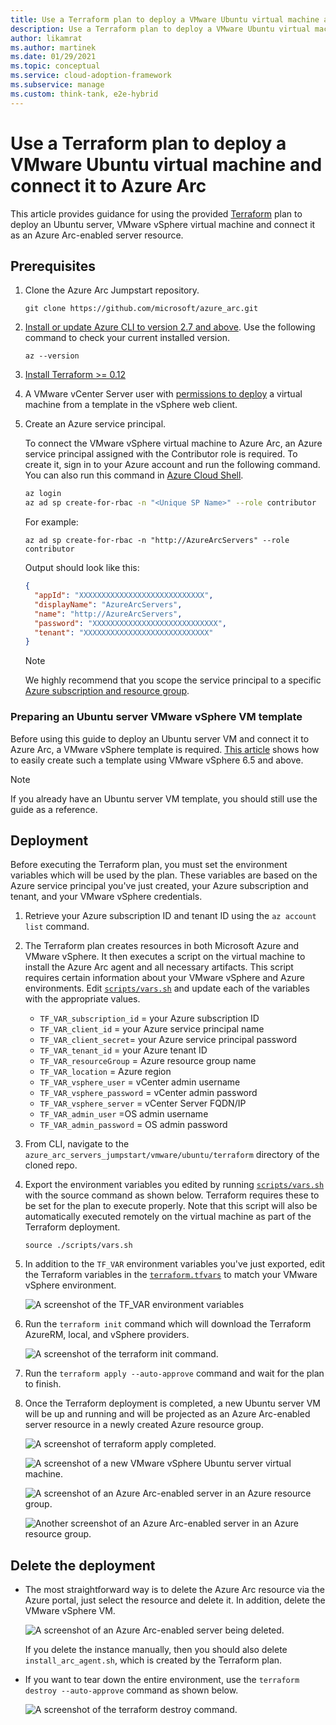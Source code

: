 ```yaml
---
title: Use a Terraform plan to deploy a VMware Ubuntu virtual machine and connect it to Azure Arc
description: Use a Terraform plan to deploy a VMware Ubuntu virtual machine and connect it to Azure Arc.
author: likamrat
ms.author: martinek
ms.date: 01/29/2021
ms.topic: conceptual
ms.service: cloud-adoption-framework
ms.subservice: manage
ms.custom: think-tank, e2e-hybrid
---
```


# Use a Terraform plan to deploy a VMware Ubuntu virtual machine and connect it to Azure Arc

This article provides guidance for using the provided [Terraform](https://www.terraform.io/) plan to deploy an Ubuntu server, VMware vSphere virtual machine and connect it as an Azure Arc-enabled server resource.

## Prerequisites

1. Clone the Azure Arc Jumpstart repository.

    ```console
    git clone https://github.com/microsoft/azure_arc.git
    ```

2. [Install or update Azure CLI to version 2.7 and above](/cli/azure/install-azure-cli). Use the following command to check your current installed version.

    ```console
    az --version
    ```

3. [Install Terraform >= 0.12](https://learn.hashicorp.com/tutorials/terraform/install-cli)

4. A VMware vCenter Server user with [permissions to deploy](https://docs.vmware.com/en/VMware-vSphere/7.0/com.vmware.vsphere.vm_admin.doc/GUID-4D0F8E63-2961-4B71-B365-BBFA24673FDB.html) a virtual machine from a template in the vSphere web client.

5. Create an Azure service principal.

    To connect the VMware vSphere virtual machine to Azure Arc, an Azure service principal assigned with the Contributor role is required. To create it, sign in to your Azure account and run the following command. You can also run this command in [Azure Cloud Shell](https://shell.azure.com/).

    ```bash
    az login
    az ad sp create-for-rbac -n "<Unique SP Name>" --role contributor
    ```

    For example:

    ```console
    az ad sp create-for-rbac -n "http://AzureArcServers" --role contributor
    ```

    Output should look like this:

    ```json
    {
      "appId": "XXXXXXXXXXXXXXXXXXXXXXXXXXXX",
      "displayName": "AzureArcServers",
      "name": "http://AzureArcServers",
      "password": "XXXXXXXXXXXXXXXXXXXXXXXXXXXX",
      "tenant": "XXXXXXXXXXXXXXXXXXXXXXXXXXXX"
    }
    ```

    > [!NOTE]
    > We highly recommend that you scope the service principal to a specific [Azure subscription and resource group](/cli/azure/ad/sp).

### Preparing an Ubuntu server VMware vSphere VM template

Before using this guide to deploy an Ubuntu server VM and connect it to Azure Arc, a VMware vSphere template is required. [This article](./vmware-ubuntu-template.md) shows how to easily create such a template using VMware vSphere 6.5 and above.

> [!NOTE]
> If you already have an Ubuntu server VM template, you should still use the guide as a reference.

## Deployment

Before executing the Terraform plan, you must set the environment variables which will be used by the plan. These variables are based on the Azure service principal you've just created, your Azure subscription and tenant, and your VMware vSphere credentials.

1. Retrieve your Azure subscription ID and tenant ID using the `az account list` command.

2. The Terraform plan creates resources in both Microsoft Azure and VMware vSphere. It then executes a script on the virtual machine to install the Azure Arc agent and all necessary artifacts. This script requires certain information about your VMware vSphere and Azure environments. Edit [`scripts/vars.sh`](https://github.com/microsoft/azure_arc/blob/main/azure_arc_servers_jumpstart/vmware/ubuntu/terraform/scripts/vars.sh) and update each of the variables with the appropriate values.

    - `TF_VAR_subscription_id` = your Azure subscription ID
    - `TF_VAR_client_id` = your Azure service principal name
    - `TF_VAR_client_secret`= your Azure service principal password
    - `TF_VAR_tenant_id` = your Azure tenant ID
    - `TF_VAR_resourceGroup` = Azure resource group name
    - `TF_VAR_location` = Azure region
    - `TF_VAR_vsphere_user` = vCenter admin username
    - `TF_VAR_vsphere_password` = vCenter admin password
    - `TF_VAR_vsphere_server` = vCenter Server FQDN/IP
    - `TF_VAR_admin_user` =OS admin username
    - `TF_VAR_admin_password` = OS admin password

3. From CLI, navigate to the `azure_arc_servers_jumpstart/vmware/ubuntu/terraform` directory of the cloned repo.

4. Export the environment variables you edited by running [`scripts/vars.sh`](https://github.com/microsoft/azure_arc/blob/main/azure_arc_servers_jumpstart/vmware/ubuntu/terraform/scripts/vars.sh) with the source command as shown below. Terraform requires these to be set for the plan to execute properly. Note that this script will also be automatically executed remotely on the virtual machine as part of the Terraform deployment.

    `source ./scripts/vars.sh`

5. In addition to the `TF_VAR` environment variables you've just exported, edit the Terraform variables in the [`terraform.tfvars`](https://github.com/microsoft/azure_arc/blob/main/azure_arc_servers_jumpstart/vmware/ubuntu/terraform/terraform.tfvars) to match your VMware vSphere environment.

    ![A screenshot of the `TF_VAR` environment variables](./media/vmware-terraform-ubuntu/variables.png)

6. Run the `terraform init` command which will download the Terraform AzureRM, local, and vSphere providers.

    ![A screenshot of the `terraform init` command.](./media/vmware-terraform-ubuntu/terraform-init.png)

7. Run the `terraform apply --auto-approve` command and wait for the plan to finish.

8. Once the Terraform deployment is completed, a new Ubuntu server VM will be up and running and will be projected as an Azure Arc-enabled server resource in a newly created Azure resource group.

    ![A screenshot of `terraform apply` completed.](./media/vmware-terraform-ubuntu/terraform-apply.png)

    ![A screenshot of a new VMware vSphere Ubuntu server virtual machine.](./media/vmware-terraform-ubuntu/new-vm.png)

    ![A screenshot of an Azure Arc-enabled server in an Azure resource group.](./media/vmware-terraform-ubuntu/server-1.png)

    ![Another screenshot of an Azure Arc-enabled server in an Azure resource group.](./media/vmware-terraform-ubuntu/server-2.png)

## Delete the deployment

- The most straightforward way is to delete the Azure Arc resource via the Azure portal, just select the resource and delete it. In addition, delete the VMware vSphere VM.

  ![A screenshot of an Azure Arc-enabled server being deleted.](./media/vmware-terraform-ubuntu/delete-server.png)

  If you delete the instance manually, then you should also delete `install_arc_agent.sh`, which is created by the Terraform plan.

- If you want to tear down the entire environment, use the `terraform destroy --auto-approve` command as shown below.

  ![A screenshot of the `terraform destroy` command.](./media/vmware-terraform-ubuntu/terraform-destroy.png)
